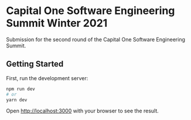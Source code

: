 # Capital One Software Engineering Summit Winter 2021
Submission for the second round of the Capital One Software Engineering Summit.

## Getting Started

First, run the development server:

```bash
npm run dev
# or
yarn dev
```

Open [http://localhost:3000](http://localhost:3000) with your browser to see the result.
